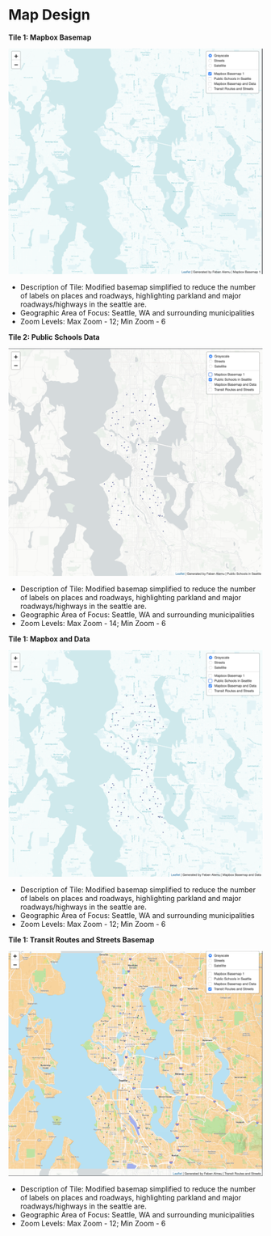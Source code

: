 # Map Design

**Tile 1: Mapbox Basemap**

![alt text](https://github.com/febeng16/mapdesign/blob/main/img/Mapbox.png)

- Description of Tile: Modified basemap simplified to reduce the number of labels on places and roadways, highlighting parkland and major roadways/highways in the seattle are.
- Geographic Area of Focus: Seattle, WA and surrounding municipalities
- Zoom Levels: Max Zoom - 12; Min Zoom - 6

**Tile 2: Public Schools Data**

![alt text](https://github.com/febeng16/mapdesign/blob/main/img/PublicSchoolsData.png)

- Description of Tile: Modified basemap simplified to reduce the number of labels on places and roadways, highlighting parkland and major roadways/highways in the seattle are.
- Geographic Area of Focus: Seattle, WA and surrounding municipalities
- Zoom Levels: Max Zoom - 14; Min Zoom - 6

**Tile 1: Mapbox and Data**

![alt text](https://github.com/febeng16/mapdesign/blob/main/img/MapboxandData.png)

- Description of Tile: Modified basemap simplified to reduce the number of labels on places and roadways, highlighting parkland and major roadways/highways in the seattle are.
- Geographic Area of Focus: Seattle, WA and surrounding municipalities
- Zoom Levels: Max Zoom - 12; Min Zoom - 6

**Tile 1: Transit Routes and Streets Basemap**

![alt text](https://github.com/febeng16/mapdesign/blob/main/img/transitstreets.png)

- Description of Tile: Modified basemap simplified to reduce the number of labels on places and roadways, highlighting parkland and major roadways/highways in the seattle are.
- Geographic Area of Focus: Seattle, WA and surrounding municipalities
- Zoom Levels: Max Zoom - 12; Min Zoom - 6
